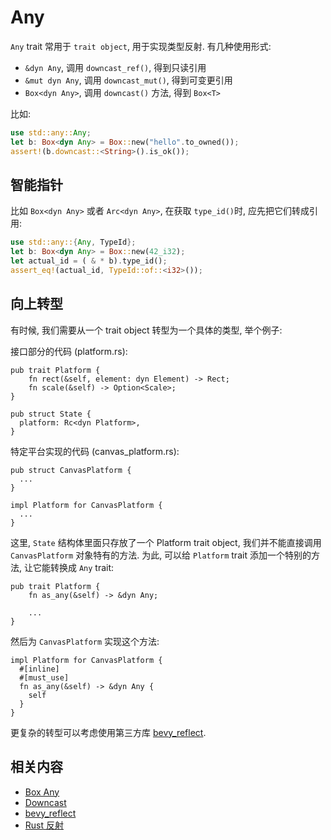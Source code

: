 # Any

`Any` trait 常用于 `trait object`, 用于实现类型反射.
有几种使用形式:

- `&dyn Any`, 调用 `downcast_ref()`, 得到只读引用
- `&mut dyn Any`, 调用 `downcast_mut()`, 得到可变更引用
- `Box<dyn Any>`, 调用 `downcast()` 方法, 得到 `Box<T>`

比如:

```rust
use std::any::Any;
let b: Box<dyn Any> = Box::new("hello".to_owned());
assert!(b.downcast::<String>().is_ok());
```

## 智能指针

比如 `Box<dyn Any>` 或者 `Arc<dyn Any>`, 在获取 `type_id()`时, 应先把它们转成引用:

```rust
use std::any::{Any, TypeId};
let b: Box<dyn Any> = Box::new(42_i32);
let actual_id = ( & * b).type_id();
assert_eq!(actual_id, TypeId::of::<i32>());
```

## 向上转型

有时候, 我们需要从一个 trait object 转型为一个具体的类型, 举个例子:

接口部分的代码 (platform.rs):

```rust, ignore
pub trait Platform {
    fn rect(&self, element: dyn Element) -> Rect;
    fn scale(&self) -> Option<Scale>;
}

pub struct State {
  platform: Rc<dyn Platform>,
}
```

特定平台实现的代码 (canvas_platform.rs):

```rust, ignore
pub struct CanvasPlatform {
  ...
}

impl Platform for CanvasPlatform {
  ...
}
```

这里, `State` 结构体里面只存放了一个 Platform trait object, 我们并不能直接调用 `CanvasPlatform`
对象特有的方法. 为此, 可以给 `Platform` trait 添加一个特别的方法, 让它能转换成 `Any` trait:

```rust, ignore
pub trait Platform {
    fn as_any(&self) -> &dyn Any;

    ...
}
```

然后为 `CanvasPlatform` 实现这个方法:

```rust, ignore
impl Platform for CanvasPlatform {
  #[inline]
  #[must_use]
  fn as_any(&self) -> &dyn Any {
    self
  }
}
```

更复杂的转型可以考虑使用第三方库 [bevy_reflect](https://docs.rs/bevy_reflect/latest/bevy_reflect/).

## 相关内容

- [Box Any](../smart-pointers/box/box-of-dyn-any.md)
- [Downcast](https://ysantos.com/blog/downcast-rust)
- [bevy_reflect](https://docs.rs/bevy_reflect/latest/bevy_reflect/)
- [Rust 反射](https://zhuanlan.zhihu.com/p/615577638)